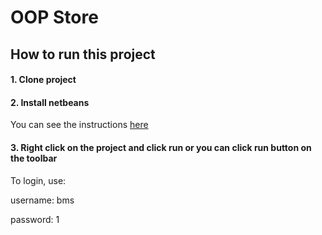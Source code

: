 # OOP Store

## How to run this project

#### 1. Clone project

#### 2. Install netbeans

You can see the instructions [here](https://www3.ntu.edu.sg/home/ehchua/programming/howto/netbeans_howto.html)

#### 3. Right click on the project and click run or you can click run button on the toolbar

To login, use:

username: bms

password: 1
